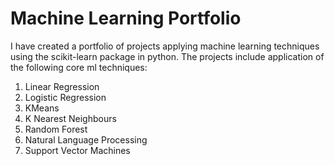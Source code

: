 # Machine Learning Portfolio

I have created a portfolio of projects applying machine learning techniques using the scikit-learn package in python. The projects include application of the following core ml techniques:

1) Linear Regression
2) Logistic Regression
3) KMeans
4) K Nearest Neighbours
5) Random Forest
6) Natural Language Processing
7) Support Vector Machines
